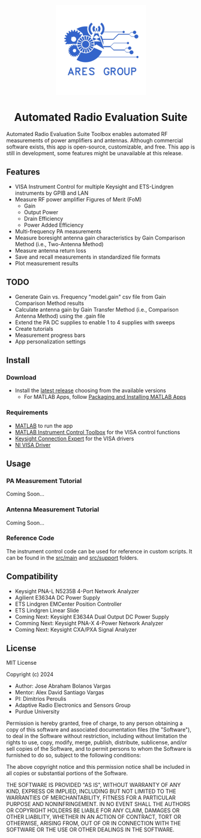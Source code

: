 <p align="center">
  <img src="/docs/ARES%20logo.jpg" width="240"/>
<p \>
<h1 align="center">Automated Radio Evaluation Suite
</h1>

Automated Radio Evaluation Suite Toolbox enables automated RF measurements of power amplifiers and antennas. Although commercial software exists, this app is open-source, customizable, and free. This app is still in development, some features might be unavailable at this release.



## Features

* VISA Instrument Control for multiple Keysight and ETS-Lindgren instruments by GPIB and LAN
* Measure RF power amplifier Figures of Merit (FoM)
  * Gain
  * Output Power
  * Drain Efficiency
  * Power Added Efficiency
* Multi-frequency PA measurements
* Measure boresight antenna gain characteristics by Gain Comparison Method (i.e., Two-Antenna Method)
* Measure antenna return loss
* Save and recall measurements in standardized file formats
* Plot measurement results

## TODO
* Generate Gain vs. Frequency "model.gain" csv file from Gain Comparison Method results
* Calculate antenna gain by Gain Transfer Method (i.e., Comparison Antenna Method) using the .gain file
* Extend the PA DC supplies to enable 1 to 4 supplies with sweeps
* Create tutorials
* Measurement progress bars
* App personalization settings


## Install
### Download
* Install the [latest release](https://github.com/bolanosv/AutomatedRadioEvaluationSuite/releases) choosing from the available versions
  * For MATLAB Apps, follow [Packaging and Installing MATLAB Apps
](https://www.mathworks.com/videos/packaging-and-installing-matlab-apps-70404.html)

### Requirements
* [MATLAB](https://www.mathworks.com/products/matlab.html) to run the app
* [MATLAB Instrument Control Toolbox](https://www.mathworks.com/products/instrument.html) for the VISA control functions
* [Keysight Connection Expert](https://www.keysight.com/us/en/lib/software-detail/computer-software/io-libraries-suite-downloads-2175637.html) for the VISA drivers
* [NI VISA Driver](https://www.ni.com/en/support/downloads/drivers/download.ni-visa.html#548367)
## Usage
### PA Measurement Tutorial
Coming Soon...

### Antenna Measurement Tutorial
Coming Soon...

### Reference Code

The instrument control code can be used for reference in custom scripts. It can be found in the [src/main](src/main) and [src/support](src/support) folders.


## Compatibility
* Keysight PNA-L N5235B 4-Port Network Analyzer
* Agilient E3634A DC Power Supply
* ETS Lindgren EMCenter Position Controller
* ETS Lindgren Linear Slide
* Coming Next: Keysight E3634A Dual Output DC Power Supply
* Comming Next: Keysight PNA-X 4-Power Network Analyzer
* Coming Next: Keysight CXA/PXA Signal Analyzer

## License

MIT License

Copyright (c) 2024
-  Author: Jose Abraham Bolanos Vargas
-  Mentor: Alex David Santiago Vargas
-  PI: Dimitrios Peroulis
-  Adaptive Radio Electronics and Sensors Group
-  Purdue University


Permission is hereby granted, free of charge, to any person obtaining a copy
of this software and associated documentation files (the "Software"), to deal
in the Software without restriction, including without limitation the rights
to use, copy, modify, merge, publish, distribute, sublicense, and/or sell
copies of the Software, and to permit persons to whom the Software is
furnished to do so, subject to the following conditions:

The above copyright notice and this permission notice shall be included in
all copies or substantial portions of the Software.

THE SOFTWARE IS PROVIDED "AS IS", WITHOUT WARRANTY OF ANY KIND, EXPRESS OR
IMPLIED, INCLUDING BUT NOT LIMITED TO THE WARRANTIES OF MERCHANTABILITY,
FITNESS FOR A PARTICULAR PURPOSE AND NONINFRINGEMENT. IN NO EVENT SHALL THE
AUTHORS OR COPYRIGHT HOLDERS BE LIABLE FOR ANY CLAIM, DAMAGES OR OTHER
LIABILITY, WHETHER IN AN ACTION OF CONTRACT, TORT OR OTHERWISE, ARISING FROM,
OUT OF OR IN CONNECTION WITH THE SOFTWARE OR THE USE OR OTHER DEALINGS IN
THE SOFTWARE.

